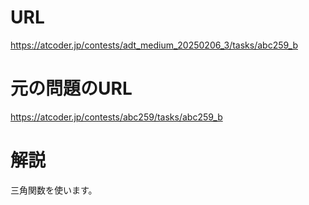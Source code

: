 # URL
https://atcoder.jp/contests/adt_medium_20250206_3/tasks/abc259_b

# 元の問題のURL
https://atcoder.jp/contests/abc259/tasks/abc259_b

# 解説
三角関数を使います。
